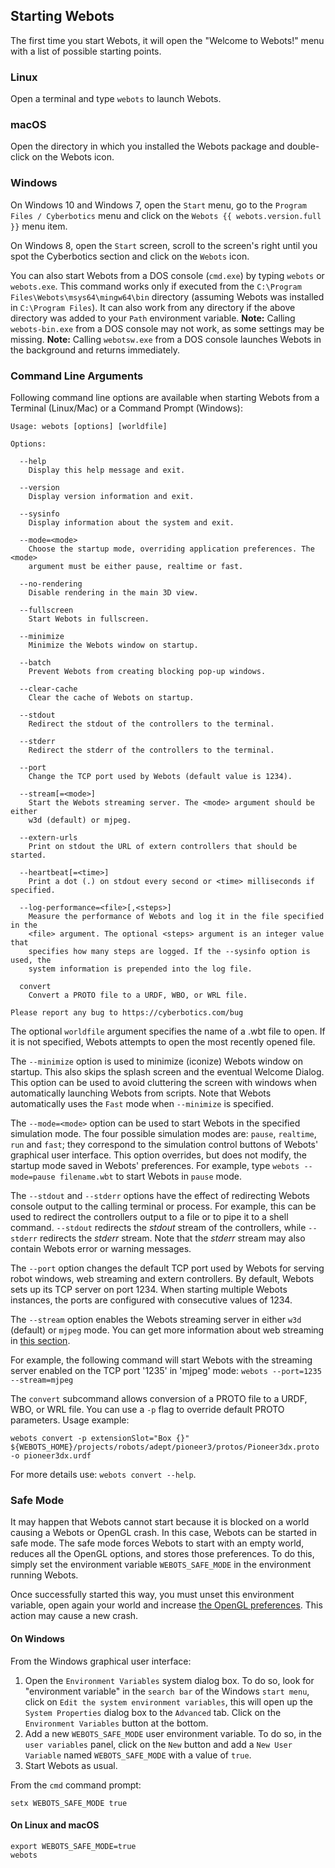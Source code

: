 ## Starting Webots

The first time you start Webots, it will open the "Welcome to Webots!" menu with a list of possible starting points.

### Linux

Open a terminal and type `webots` to launch Webots.

### macOS

Open the directory in which you installed the Webots package and double-click on the Webots icon.

### Windows

On Windows 10 and Windows 7, open the `Start` menu, go to the `Program Files / Cyberbotics` menu and click on the `Webots {{ webots.version.full }}` menu item.

On Windows 8, open the `Start` screen, scroll to the screen's right until you spot the Cyberbotics section and click on the `Webots` icon.

You can also start Webots from a DOS console (`cmd.exe`) by typing `webots` or `webots.exe`.
This command works only if executed from the `C:\Program Files\Webots\msys64\mingw64\bin` directory (assuming Webots was installed in `C:\Program Files`).
It can also work from any directory if the above directory was added to your `Path` environment variable.
**Note:** Calling `webots-bin.exe` from a DOS console may not work, as some settings may be missing.
**Note:** Calling `webotsw.exe` from a DOS console launches Webots in the background and returns immediately.

### Command Line Arguments

Following command line options are available when starting Webots from a Terminal (Linux/Mac) or a Command Prompt (Windows):

```
Usage: webots [options] [worldfile]

Options:

  --help
    Display this help message and exit.

  --version
    Display version information and exit.

  --sysinfo
    Display information about the system and exit.

  --mode=<mode>
    Choose the startup mode, overriding application preferences. The <mode>
    argument must be either pause, realtime or fast.

  --no-rendering
    Disable rendering in the main 3D view.

  --fullscreen
    Start Webots in fullscreen.

  --minimize
    Minimize the Webots window on startup.

  --batch
    Prevent Webots from creating blocking pop-up windows.

  --clear-cache
    Clear the cache of Webots on startup.

  --stdout
    Redirect the stdout of the controllers to the terminal.

  --stderr
    Redirect the stderr of the controllers to the terminal.

  --port
    Change the TCP port used by Webots (default value is 1234).

  --stream[=<mode>]
    Start the Webots streaming server. The <mode> argument should be either
    w3d (default) or mjpeg.

  --extern-urls
    Print on stdout the URL of extern controllers that should be started.

  --heartbeat[=<time>]
    Print a dot (.) on stdout every second or <time> milliseconds if specified.

  --log-performance=<file>[,<steps>]
    Measure the performance of Webots and log it in the file specified in the
    <file> argument. The optional <steps> argument is an integer value that
    specifies how many steps are logged. If the --sysinfo option is used, the
    system information is prepended into the log file.

  convert
    Convert a PROTO file to a URDF, WBO, or WRL file.

Please report any bug to https://cyberbotics.com/bug
```

The optional `worldfile` argument specifies the name of a .wbt file to open.
If it is not specified, Webots attempts to open the most recently opened file.

The `--minimize` option is used to minimize (iconize) Webots window on startup.
This also skips the splash screen and the eventual Welcome Dialog.
This option can be used to avoid cluttering the screen with windows when automatically launching Webots from scripts.
Note that Webots automatically uses the `Fast` mode when `--minimize` is specified.

The `--mode=<mode>` option can be used to start Webots in the specified simulation mode.
The four possible simulation modes are: `pause`, `realtime`, `run` and `fast`; they correspond to the simulation control buttons of Webots' graphical user interface.
This option overrides, but does not modify, the startup mode saved in Webots' preferences.
For example, type `webots --mode=pause filename.wbt` to start Webots in `pause` mode.

The `--stdout` and `--stderr` options have the effect of redirecting Webots console output to the calling terminal or process.
For example, this can be used to redirect the controllers output to a file or to pipe it to a shell command.
`--stdout` redirects the *stdout* stream of the controllers, while `--stderr` redirects the *stderr* stream.
Note that the *stderr* stream may also contain Webots error or warning messages.

The `--port` option changes the default TCP port used by Webots for serving robot windows, web streaming and extern controllers. By default, Webots sets up its TCP server on port 1234. When starting multiple Webots instances, the ports are configured with consecutive values of 1234.

The `--stream` option enables the Webots streaming server in either `w3d` (default) or `mjpeg` mode.
You can get more information about web streaming in [this section](web-streaming.md).

For example, the following command will start Webots with the streaming server enabled on the TCP port '1235' in 'mjpeg' mode: `webots --port=1235 --stream=mjpeg`

The `convert` subcommand allows conversion of a PROTO file to a URDF, WBO, or WRL file.
You can use a `-p` flag to override default PROTO parameters.
Usage example:
```
webots convert -p extensionSlot="Box {}" ${WEBOTS_HOME}/projects/robots/adept/pioneer3/protos/Pioneer3dx.proto -o pioneer3dx.urdf
```
For more details use: `webots convert --help`.

### Safe Mode

It may happen that Webots cannot start because it is blocked on a world causing a Webots or OpenGL crash.
In this case, Webots can be started in safe mode.
The safe mode forces Webots to start with an empty world, reduces all the OpenGL options, and stores those preferences.
To do this, simply set the environment variable `WEBOTS_SAFE_MODE` in the environment running Webots.

Once successfully started this way, you must unset this environment variable, open again your world and increase [the OpenGL preferences](preferences.md#opengl).
This action may cause a new crash.

#### On Windows

From the Windows graphical user interface:
1. Open the `Environment Variables` system dialog box. To do so, look for "environment variable" in the `search bar` of the Windows `start menu`, click on `Edit the system environment variables`, this will open up the `System Properties` dialog box to the `Advanced` tab. Click on the `Environment Variables` button at the bottom.
2. Add a new `WEBOTS_SAFE_MODE` user environment variable. To do so, in the `user variables` panel, click on the `New` button and add a `New User Variable` named `WEBOTS_SAFE_MODE` with a value of `true`.
3. Start Webots as usual.

From the `cmd` command prompt:
```
setx WEBOTS_SAFE_MODE true
```

#### On Linux and macOS

```
export WEBOTS_SAFE_MODE=true
webots
```
